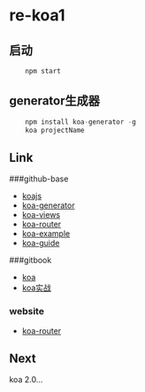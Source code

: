 # re-koa1

## 启动
```javascript
	npm start
```

## generator生成器
```javascript
	npm install koa-generator -g
	koa projectName
```


## Link
###github-base
- [koajs](https://github.com/koajs)
- [koa-generator](https://github.com/17koa/koa-generator)
- [koa-views](https://github.com/queckezz/koa-views)
- [koa-router](https://github.com/alexmingoia/koa-router#exp_module_koa-router--Router)
- [koa-example](https://github.com/koajs/examples)
- [koa-guide](https://github.com/guo-yu/koa-guide)

###gitbook
- [koa](http://17koa.com/koa-generator-examples/)
- [koa实战](http://book.apebook.org/minghe/koa-action/index.html)

### website
- [koa-router](http://www.tuicool.com/articles/7Zre63f)


## Next
koa 2.0...
